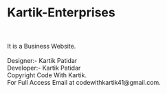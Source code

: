 # Kartik-Enterprises
<br>
<br>
It is a Business Website.
<br>
<br>
Designer:- Kartik Patidar
<br>
Developer:- Kartik Patidar
<br>
Copyright Code With Kartik.
<br>
For Full Access Email at codewithkartik41@gmail.com.
